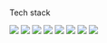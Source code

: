 ###

<!--
**dsjgm921/dsjgm921** is a ✨ _special_ ✨ repository because its `README.md` (this file) appears on your GitHub profile.

Here are some ideas to get you started:

- 🔭 I’m currently working on ...
- 🌱 I’m currently learning ...
- 👯 I’m looking to collaborate on ...
- 🤔 I’m looking for help with ...
- 💬 Ask me about ...
- 📫 How to reach me: ...
- 😄 Pronouns: ...
- ⚡ Fun fact: ...
-->


Tech stack 

<img src="https://img.shields.io/badge/R-eeeeee?style=plastic&logo=R&logoColor=blue"/> <img src="https://img.shields.io/badge/Python-f3f6f4?style=plastic&logo=Python&logoColor=blue"/> <img src="https://img.shields.io/badge/Pytorch-eeeeee?style=plastic&logo=Pytorch&logoColor=red"/> <img src="https://img.shields.io/badge/Tensorflow-f3f6f4?style=plastic&logo=Tensorflow&logoColor=orange"/> <img src="https://img.shields.io/badge/SQL-eeeeee?style=plastic&logo=MySQL&logoColor=yellow"/> <img src="https://img.shields.io/badge/RDS-f3f6f4?style=plastic&logo=Amazon RDS&logoColor=blue"/> <img src="https://img.shields.io/badge/SPSS-eeeeee?style=plastic&logo=SPSS&logoColor=red"/> <img src="https://img.shields.io/badge/Tableau-f3f6f4?style=plastic&logo=Tableau&logoColor=green"/>

